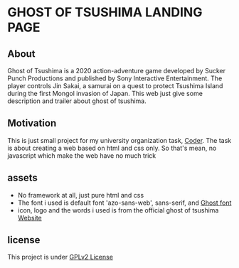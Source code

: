# GHOST OF TSUSHIMA LANDING PAGE
## About
Ghost of Tsushima is a 2020 action-adventure game developed by Sucker Punch Productions and published by Sony Interactive Entertainment. The player controls Jin Sakai, a samurai on a quest to protect Tsushima Island during the first Mongol invasion of Japan. This web just give some description and trailer about ghost of tsushima.

## Motivation
This is just small project for my university organization task, [Coder](https://coder-telkomsby.com/). The task is about creating a web based on html and css only. So that's mean, no javascript which make the web have no much trick

## assets
- No framework at all, just pure html and css
- The font i used is default font 'azo-sans-web', sans-serif, and [Ghost font](https://fontmeme.com/fonts/tsushima-font/)
- icon, logo and the words i used is from the official ghost of tsushima [Website](https://www.suckerpunch.com/category/games/ghostoftsushima/)

## license
This project is under [GPLv2 License](https://www.gnu.org/licenses/old-licenses/gpl-2.0.html)